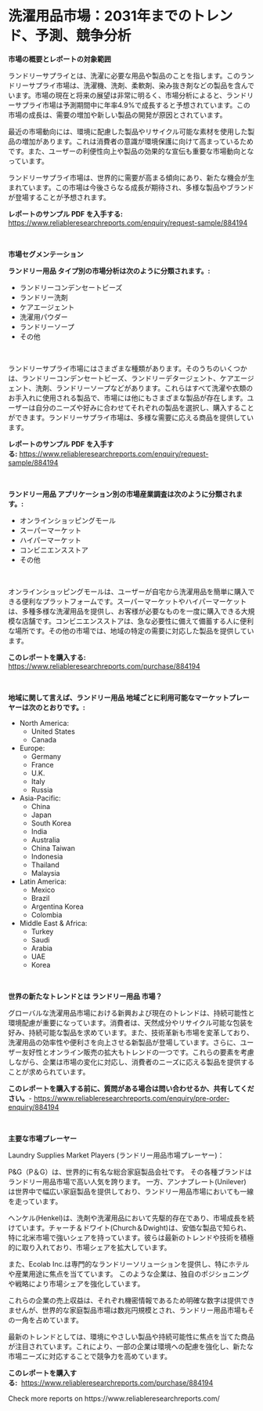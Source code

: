 <p><h1>洗濯用品市場：2031年までのトレンド、予測、競争分析</h1></p><p><strong>市場の概要とレポートの対象範囲</strong></p>
<p><p>ランドリーサプライとは、洗濯に必要な用品や製品のことを指します。このランドリーサプライ市場は、洗濯機、洗剤、柔軟剤、染み抜き剤などの製品を含んでいます。市場の現在と将来の展望は非常に明るく、市場分析によると、ランドリーサプライ市場は予測期間中に年率4.9%で成長すると予想されています。この市場の成長は、需要の増加や新しい製品の開発が原因とされています。</p><p>最近の市場動向には、環境に配慮した製品やリサイクル可能な素材を使用した製品の増加があります。これは消費者の意識が環境保護に向けて高まっているためです。また、ユーザーの利便性向上や製品の効果的な宣伝も重要な市場動向となっています。</p><p>ランドリーサプライ市場は、世界的に需要が高まる傾向にあり、新たな機会が生まれています。この市場は今後さらなる成長が期待され、多様な製品やブランドが登場することが予想されます。</p></p>
<p><strong>レポートのサンプル PDF を入手する:</strong> <a href="https://www.reliableresearchreports.com/enquiry/request-sample/884194">https://www.reliableresearchreports.com/enquiry/request-sample/884194</a></p>
<p>&nbsp;</p>
<p><strong>市場セグメンテーション</strong></p>
<p><strong>ランドリー用品 タイプ別の市場分析は次のように分類されます。:</strong></p>
<p><ul><li>ランドリーコンデンセートビーズ</li><li>ランドリー洗剤</li><li>ケアエージェント</li><li>洗濯用パウダー</li><li>ランドリーソープ</li><li>その他</li></ul></p>
<p>&nbsp;</p>
<p><p>ランドリーサプライ市場にはさまざまな種類があります。そのうちのいくつかは、ランドリーコンデンセートビーズ、ランドリーデタージェント、ケアエージェント、洗剤、ランドリーソープなどがあります。これらはすべて洗濯や衣類のお手入れに使用される製品で、市場には他にもさまざまな製品が存在します。ユーザーは自分のニーズや好みに合わせてそれぞれの製品を選択し、購入することができます。ランドリーサプライ市場は、多様な需要に応える商品を提供しています。</p></p>
<p><strong>レポートのサンプル PDF を入手する:</strong>&nbsp;<a href="https://www.reliableresearchreports.com/enquiry/request-sample/884194">https://www.reliableresearchreports.com/enquiry/request-sample/884194</a></p>
<p>&nbsp;</p>
<p><strong> ランドリー用品 アプリケーション別の市場産業調査は次のように分類されます。:</strong></p>
<p><ul><li>オンラインショッピングモール</li><li>スーパーマーケット</li><li>ハイパーマーケット</li><li>コンビニエンスストア</li><li>その他</li></ul></p>
<p>&nbsp;</p>
<p><p>オンラインショッピングモールは、ユーザーが自宅から洗濯用品を簡単に購入できる便利なプラットフォームです。スーパーマーケットやハイパーマーケットは、多種多様な洗濯用品を提供し、お客様が必要なものを一度に購入できる大規模な店舗です。コンビニエンスストアは、急な必要性に備えて備蓄する人に便利な場所です。その他の市場では、地域の特定の需要に対応した製品を提供しています。</p></p>
<p><strong>このレポートを購入する:</strong>&nbsp; <a href="https://www.reliableresearchreports.com/purchase/884194">https://www.reliableresearchreports.com/purchase/884194</a></p>
<p>&nbsp;</p>
<p><strong>地域に関して言えば、ランドリー用品 地域ごとに利用可能なマーケットプレーヤーは次のとおりです。:</strong></p>
<p><ul>
    <li>
        North America:
        <ul>
            <li>United States</li>
            <li>Canada</li>
        </ul>
    </li>
    <li>
        Europe:
        <ul>
            <li>Germany</li>
            <li>France</li>
            <li>U.K.</li>
            <li>Italy</li>
            <li>Russia</li>
        </ul>
    </li>
    <li>
        Asia-Pacific:
        <ul>
            <li>China</li>
            <li>Japan</li>
            <li>South Korea</li>
            <li>India</li>
            <li>Australia</li>
            <li>China Taiwan</li>
            <li>Indonesia</li>
            <li>Thailand</li>
            <li>Malaysia</li>
        </ul>
    </li>
    <li>
        Latin America:
        <ul>
            <li>Mexico</li>
            <li>Brazil</li>
            <li>Argentina Korea</li>
            <li>Colombia</li>
        </ul>
    </li>
    <li>
        Middle East & Africa:
        <ul>
            <li>Turkey</li>
            <li>Saudi</li>
            <li>Arabia</li>
            <li>UAE</li>
            <li>Korea</li>
        </ul>
    </li>
    </ul></p>
<p>&nbsp;</p>
<p><strong>世界の新たなトレンドとは ランドリー用品 市場？</strong></p>
<p><p>グローバルな洗濯用品市場における新興および現在のトレンドは、持続可能性と環境配慮が重要になっています。消費者は、天然成分やリサイクル可能な包装を好み、持続可能な製品を求めています。また、技術革新も市場を変革しており、洗濯用品の効率性や便利さを向上させる新製品が登場しています。さらに、ユーザー友好性とオンライン販売の拡大もトレンドの一つです。これらの要素を考慮しながら、企業は市場の変化に対応し、消費者のニーズに応える製品を提供することが求められています。</p></p>
<p><strong>このレポートを購入する前に、質問がある場合は問い合わせるか、共有してください。</strong>- <a href="https://www.reliableresearchreports.com/enquiry/pre-order-enquiry/884194">https://www.reliableresearchreports.com/enquiry/pre-order-enquiry/884194</a></p>
<p>&nbsp;</p>
<p><strong>主要な市場プレーヤー</strong></p>
<p><p>Laundry Supplies Market Players (ランドリー用品市場プレーヤー)：</p><p>P&G（P＆G）は、世界的に有名な総合家庭製品会社です。 その各種ブランドはランドリー用品市場で高い人気を誇ります。 一方、アンナプレート(Unilever) は世界中で幅広い家庭製品を提供しており、ランドリー用品市場においても一線を走っています。</p><p>ヘンケル(Henkel)は、洗剤や洗濯用品において先駆的存在であり、市場成長を続けています。チャーチ＆ドワイト(Church＆Dwight)は、安価な製品で知られ、特に北米市場で強いシェアを持っています。彼らは最新のトレンドや技術を積極的に取り入れており、市場シェアを拡大しています。</p><p>また、Ecolab Inc.は専門的なランドリーソリューションを提供し、特にホテルや産業用途に焦点を当てています。 このような企業は、独自のポジショニングや戦略により市場シェアを強化しています。</p><p>これらの企業の売上収益は、それぞれ機密情報であるため明確な数字は提供できませんが、世界的な家庭製品市場は数兆円規模とされ、ランドリー用品市場もその一角を占めています。</p><p>最新のトレンドとしては、環境にやさしい製品や持続可能性に焦点を当てた商品が注目されています。これにより、一部の企業は環境への配慮を強化し、新たな市場ニーズに対応することで競争力を高めています。</p></p>
<p><strong>このレポートを購入する:</strong>&nbsp;&nbsp;<a href="https://www.reliableresearchreports.com/purchase/884194">https://www.reliableresearchreports.com/purchase/884194</a></p>
<p>Check more reports on https://www.reliableresearchreports.com/</p>